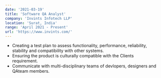 ```yaml
---
date: '2021-03-19'
title: 'Software QA Analyst'
company: 'Invints Infotech LLP'
location: 'Surat, India'
range: 'April 2021 - Present'
url: 'https://www.invints.com/'
---
```


-  Creating a test plan to assess functionality, performance, reliability, stability and compatibility with other systems.
- Ensuring the product is culturally compatible with the Clients requirement.
- Communicate with multi-disciplinary teams of devlopers, designers and QAteam members.
